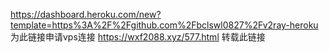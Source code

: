 https://dashboard.heroku.com/new?template=https%3A%2F%2Fgithub.com%2Fbclswl0827%2Fv2ray-heroku
为此链接申请vps连接
https://wxf2088.xyz/577.html
转载此链接
